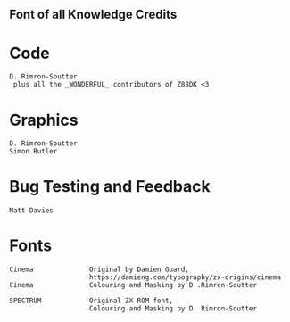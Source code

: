 Font of all Knowledge Credits
-

Code
=
    D. Rimron-Soutter
     plus all the _WONDERFUL_ contributors of Z88DK <3

Graphics
=
    D. Rimron-Soutter
    Simon Butler

Bug Testing and Feedback
=
    Matt Davies

Fonts
=
    Cinema              Original by Damien Guard,
                        https://damieng.com/typography/zx-origins/cinema
    Cinema              Colouring and Masking by D .Rimron-Soutter

    SPECTRUM            Original ZX ROM font, 
                        Colouring and Masking by D. Rimron-Soutter
